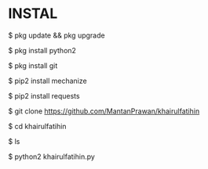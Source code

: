 # INSTAL
$ pkg update && pkg upgrade

$ pkg install python2

$ pkg install git

$ pip2 install mechanize

$ pip2 install requests

$ git clone https://github.com/MantanPrawan/khairulfatihin

$ cd khairulfatihin

$ ls

$ python2 khairulfatihin.py
